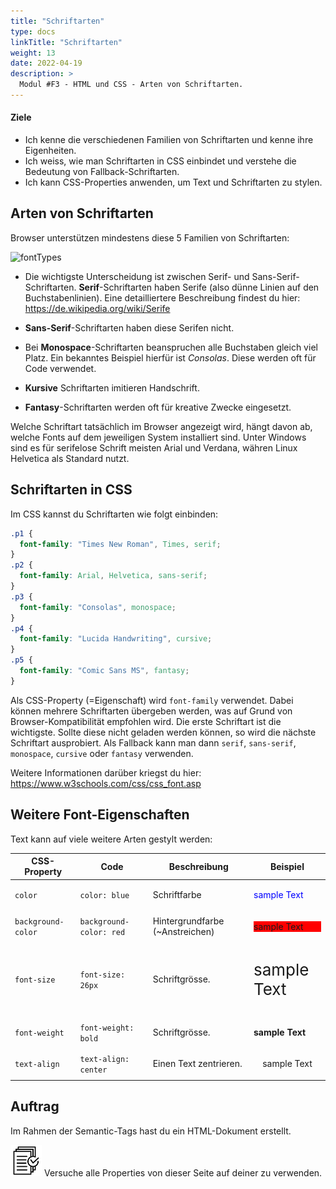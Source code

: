 ```yaml
---
title: "Schriftarten"
type: docs
linkTitle: "Schriftarten"
weight: 13
date: 2022-04-19
description: >
  Modul #F3 - HTML und CSS - Arten von Schriftarten.
---
```

#### Ziele
* Ich kenne die verschiedenen Familien von Schriftarten und kenne ihre Eigenheiten.
* Ich weiss, wie man Schriftarten in CSS einbindet und verstehe die Bedeutung von Fallback-Schriftarten.
* Ich kann CSS-Properties anwenden, um Text und Schriftarten zu stylen.


## Arten von Schriftarten
Browser unterstützen mindestens diese 5 Familien von Schriftarten:

![fontTypes](../font-types.svg "Verschiedene Font-Types")

* Die wichtigste Unterscheidung ist zwischen Serif- und Sans-Serif-Schriftarten. __Serif__-Schriftarten haben Serife (also dünne Linien auf den Buchstabenlinien). Eine detailliertere Beschreibung findest du hier: https://de.wikipedia.org/wiki/Serife

* __Sans-Serif__-Schriftarten haben diese Serifen nicht.
* Bei __Monospace__-Schriftarten beanspruchen alle Buchstaben gleich viel Platz. Ein bekanntes Beispiel hierfür ist _Consolas_. Diese werden oft für Code verwendet.
* __Kursive__ Schriftarten imitieren Handschrift.
* __Fantasy__-Schriftarten werden oft für kreative Zwecke eingesetzt.

Welche Schriftart tatsächlich im Browser angezeigt wird, hängt davon ab, welche Fonts auf dem jeweiligen System installiert sind. Unter Windows sind es für serifelose Schrift meisten Arial und Verdana, währen Linux Helvetica als Standard nutzt.

## Schriftarten in CSS
Im CSS kannst du Schriftarten wie folgt einbinden:
```css
.p1 {
  font-family: "Times New Roman", Times, serif;
}
.p2 {
  font-family: Arial, Helvetica, sans-serif;
}
.p3 {
  font-family: "Consolas", monospace;
}
.p4 {
  font-family: "Lucida Handwriting", cursive;
}
.p5 {
  font-family: "Comic Sans MS", fantasy;
}
```

Als CSS-Property (=Eigenschaft) wird `font-family` verwendet. Dabei können mehrere Schriftarten übergeben werden, was auf Grund von Browser-Kompatibilität empfohlen wird. Die erste Schriftart ist die wichtigste. Sollte diese nicht geladen werden können, so wird die nächste Schriftart ausprobiert. Als Fallback kann man dann `serif`, `sans-serif`, `monospace`, `cursive` oder `fantasy` verwenden.


Weitere Informationen darüber kriegst du hier: https://www.w3schools.com/css/css_font.asp


## Weitere Font-Eigenschaften
Text kann auf viele weitere Arten gestylt werden:

| CSS-Property       | Code                    | Beschreibung                      | Beispiel                              |
|--------------------|-------------------------| --------------------------------- |---------------------------------------|
| `color`            | `color: blue`           | Schriftfarbe                      | <p style="color: blue">sample Text</p> |
| `background-color` | `background-color: red` | Hintergrundfarbe (~Anstreichen)   | <p style="background-color: red">sample Text</p> |
| `font-size`        | `font-size: 26px`       | Schriftgrösse.                    | <p style="font-size: 26px">sample Text</p> |
| `font-weight`      | `font-weight: bold`     | Schriftgrösse.                    | <p style="font-weight: bold">sample Text</p> |
| `text-align`       | `text-align: center`    | Einen Text zentrieren.            | <p style="text-align: center">sample Text</p>       |

## Auftrag
Im Rahmen der Semantic-Tags hast du ein HTML-Dokument erstellt. 

![task1](/images/task.png)
Versuche alle Properties von dieser Seite auf deiner zu verwenden.